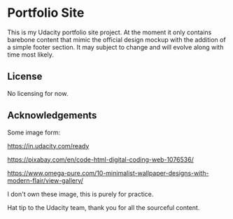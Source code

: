 # Portfolio Site
This is my Udacity portfolio site project. At the moment it only contains barebone content that mimic the official design mockup with the addition of a simple footer section. It may subject to change and will evolve along with time most likely.
## License
No licensing for now.
## Acknowledgements
Some image form:

https://in.udacity.com/ready

https://pixabay.com/en/code-html-digital-coding-web-1076536/

https://www.omega-pure.com/10-minimalist-wallpaper-designs-with-modern-flair/view-gallery/

I don't own these image, this is purely for practice.

Hat tip to the Udacity team, thank you for all the sourceful content.